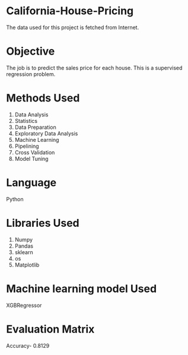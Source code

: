 # California-House-Pricing
The data used for this project is fetched from Internet.

# Objective
The job is to predict the sales price for each house. This is a supervised regression problem.

# Methods Used
1. Data Analysis
2. Statistics
3. Data Preparation
4. Exploratory Data Analysis
5. Machine Learning
6. Pipelining
7. Cross Validation
8. Model Tuning
   

# Language
Python

# Libraries Used
1. Numpy
2. Pandas
3. sklearn
4. os
5. Matplotlib

# Machine learning model Used
XGBRegressor 

# Evaluation Matrix
Accuracy- 0.8129
